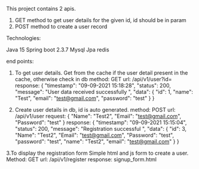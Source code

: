 This project contains 2 apis.
1. GET method to get user details for the given id, id should be in param
2. POST method to create a user record

Technologies:

Java 15
Spring boot 2.3.7
Mysql
Jpa
redis

end points:
1. To get user details. Get from the cache if the user detail present in the cache, otherwise check in db
method: GET
url: /api/v1/user?id=
response:
    {
    "timestamp": "09-09-2021 15:18:28",
    "status": 200,
    "message": "User data received successfully ",
    "data": {
        "id": 1,
        "name": "Test",
        "email": "test@gmail.com",
        "password": "test"
    }
}
   
2. Create user details in db, id is auto generated. 
   method: POST
   url: /api/v1/user
   request:
   {
       "Name": "Test2",
       "Email": "test@gmail.com",
       "Password": "test"
   }
   response: 
   {
       "timestamp": "09-09-2021 15:15:04",
       "status": 200,
       "message": "Registration successful ",
       "data": {
           "id": 3,
           "Name": "Test2",
           "Email": "test@gmail.com",
           "Password": "test",
           "password": "test",
           "name": "Test2",
           "email": "test@gmail.com"
       }
   }

3.To display the registration form
Simple html and js form to create a user.
Method: GET
url: /api/v1/register
response: signup_form.html

